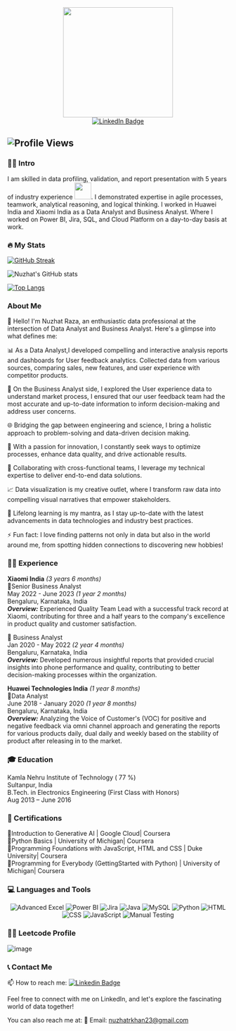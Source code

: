 <div id="header" align="center">
  <img src="https://media0.giphy.com/media/l46Cy1rHbQ92uuLXa/200.webp?cid=ecf05e47rusmlgxmhafboutz3nq4kt24po9zfcjkbh3ji723&ep=v1_gifs_search&rid=200.webp&ct=g" width="250"/>
</div>

<div align="center">
  <a href="https://www.linkedin.com/in/nuzhat-raza-599190208/">
    <img src="https://img.shields.io/badge/LinkedIn-blue?style=for-the-badge&logo=linkedin&logoColor=white" alt="LinkedIn Badge"/>
  </a>
</div>

![Profile Views](https://komarev.com/ghpvc/?username=Nuzhat-Raza&label=Profile+Views&color=red)
---

### :woman_technologist: Intro

I am skilled in data profiling, validation, and report presentation with 5 years of industry experience <img src="https://media0.giphy.com/media/RbDKaczqWovIugyJmW/200.webp?cid=ecf05e47t4dteema5zl5p2h02weqvl0bvxe07covum427o3d&ep=v1_gifs_search&rid=200.webp&ct=g" width="38">. I demonstrated expertise in agile processes, teamwork, analytical reasoning, and logical thinking. I worked in Huawei India and Xiaomi India as a Data Analyst and Business Analyst. Where I worked on  Power BI, Jira, SQL, and Cloud Platform on a day-to-day basis at work.
### :fire: My Stats 
[![GitHub Streak](https://github-readme-streak-stats.herokuapp.com?user=Nuzhat-Raza&theme=highcontrast)](https://git.io/streak-stats)

![Nuzhat's GitHub stats](https://github-readme-stats.vercel.app/api?username=Nuzhat-Raza&show_icons=true&theme=radical)

[![Top Langs](https://github-readme-stats.vercel.app/api/top-langs/?username=Nuzhat-Raza&layout=compact&theme=dracula&langs_count=6&hide_border=true&custom_title=Top%20Languages&title_color=FF69B4)](https://github.com/anuraghazra/github-readme-stats)

### About Me

👩‍ Hello! I'm Nuzhat Raza, an enthusiastic data professional at the intersection of Data Analyst and Business Analyst. Here's a glimpse into what defines me:

📊 As a Data Analyst,I developed compelling and interactive analysis reports and dashboards for User feedback analytics.  Collected data from various sources, comparing sales, new features, and user experience with competitor products.

🔧 On the Business Analyst side, I explored the User experience data to understand market process, I ensured that our user feedback team had the most accurate and up-to-date information to inform decision-making and address user concerns.

🌐 Bridging the gap between engineering and science, I bring a holistic approach to problem-solving and data-driven decision making.

🚀 With a passion for innovation, I constantly seek ways to optimize processes, enhance data quality, and drive actionable results.

🤝 Collaborating with cross-functional teams, I leverage my technical expertise to deliver end-to-end data solutions.

📈 Data visualization is my creative outlet, where I transform raw data into compelling visual narratives that empower stakeholders.

🌱 Lifelong learning is my mantra, as I stay up-to-date with the latest advancements in data technologies and industry best practices.

⚡ Fun fact: I love finding patterns not only in data but also in the world around me, from spotting hidden connections to discovering new hobbies!

### 🧗‍♀️ Experience  

**Xiaomi India** _(3 years 6 months)_  
:small_orange_diamond:Senior Business Analyst  
May 2022 - June 2023 _(1 year 2 months)_  
Bengaluru, Karnataka, India  
_**Overview:**_ Experienced Quality Team Lead with a successful track record at Xiaomi, contributing for three and a half years to the company's excellence in product quality and customer satisfaction.  

:small_orange_diamond: Business Analyst  
Jan 2020 - May 2022 _(2 year 4 months)_  
Bengaluru, Karnataka, India  
_**Overview:**_ Developed numerous insightful reports that provided crucial insights into phone performance and quality, contributing to better decision-making processes within the organization.  

**Huawei Technologies India** _(1 year 8 months)_  
:small_orange_diamond:Data Analyst  
June 2018 - January 2020 _(1 year 8 months)_  
Bengaluru, Karnataka, India  
_**Overview:**_ Analyzing the Voice of Customer's (VOC) for positive and negative feedback via omni channel approach and generating the reports for various products daily, dual daily and weekly based on the stability of product after releasing in
to the market.


### 🎓 Education

Kamla Nehru Institute of Technology ( 77 %)  
Sultanpur, India  
B.Tech. in Electronics Engineering (First Class with Honors)  
Aug 2013 – June 2016  

### :scroll: Certifications

:small_orange_diamond:Introduction to Generative AI | Google Cloud| Coursera  
:small_orange_diamond:Python Basics | University of Michigan| Coursera  
:small_orange_diamond:Programming Foundations with JavaScript, HTML and CSS  | Duke University| Coursera  
:small_orange_diamond:Programming for Everybody (GettingStarted with Python) | University of Michigan| Coursera  

### 💻 Languages and Tools

<p align="center">
  <img src="https://img.shields.io/badge/Advanced_Excel-217346?style=flat-square&logo=microsoft-excel&logoColor=white" alt="Advanced Excel"/>
  <img src="https://img.shields.io/badge/PowerBI-F2C811?style=flat-square&logo=power-bi&logoColor=white" alt="Power BI"/>
  <img src="https://img.shields.io/badge/Jira-0052CC?style=flat-square&logo=jira&logoColor=white" alt="Jira"/> 
  <img src="https://img.shields.io/badge/Java-007396?style=flat-square&logo=java&logoColor=white" alt="Java"/>
  <img src="https://img.shields.io/badge/MySQL-4479A1?style=flat-square&logo=mysql&logoColor=white" alt="MySQL"/>
  <img src="https://img.shields.io/badge/Python-3776AB?style=flat-square&logo=python&logoColor=white" alt="Python"/>
  <img src="https://img.shields.io/badge/HTML-E34F26?style=flat-square&logo=html5&logoColor=white" alt="HTML"/>
  <img src="https://img.shields.io/badge/CSS-1572B6?style=flat-square&logo=css3&logoColor=white" alt="CSS"/>
  <img src="https://img.shields.io/badge/JavaScript-F7DF1E?style=flat-square&logo=javascript&logoColor=white" alt="JavaScript"/>
  <img src="https://img.shields.io/badge/Manual_Testing-FFA500?style=flat-square" alt="Manual Testing"/>
  
</p>

### 🧑‍💻 Leetcode Profile  

![image](https://github.com/Nuzhat-Raza/NuzhatRaza.github.io/assets/140976114/623faea5-17c2-438c-b85e-ba9d72569de7)


### 📞 Contact Me

📫 How to reach me: [![Linkedin Badge](https://img.shields.io/badge/NuzhatRaza-blue?style=flat&logo=Linkedin&logoColor=white)](https://www.linkedin.com/in/nuzhat-raza-599190208/)


Feel free to connect with me on LinkedIn, and let's explore the fascinating world of data together!

You can also reach me at:
📧 Email: nuzhatrkhan23@gmail.com



